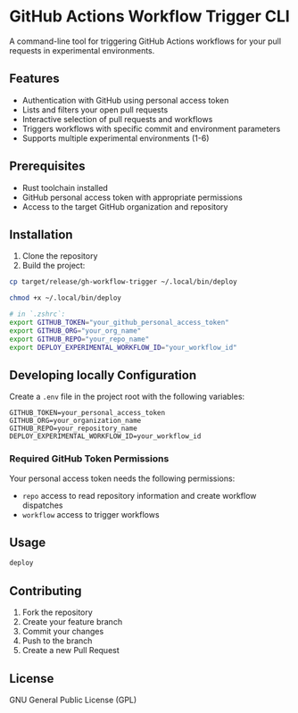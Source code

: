 # GitHub Actions Workflow Trigger CLI

A command-line tool for triggering GitHub Actions workflows for your pull requests in experimental environments.

## Features

- Authentication with GitHub using personal access token
- Lists and filters your open pull requests
- Interactive selection of pull requests and workflows
- Triggers workflows with specific commit and environment parameters
- Supports multiple experimental environments (1-6)

## Prerequisites

- Rust toolchain installed
- GitHub personal access token with appropriate permissions
- Access to the target GitHub organization and repository

## Installation

1. Clone the repository
2. Build the project:

```bash
cp target/release/gh-workflow-trigger ~/.local/bin/deploy
```

```bash
chmod +x ~/.local/bin/deploy
```

```bash
# in `.zshrc`:
export GITHUB_TOKEN="your_github_personal_access_token"
export GITHUB_ORG="your_org_name"
export GITHUB_REPO="your_repo_name"
export DEPLOY_EXPERIMENTAL_WORKFLOW_ID="your_workflow_id"
```

## Developing locally Configuration

Create a `.env` file in the project root with the following variables:

```env
GITHUB_TOKEN=your_personal_access_token
GITHUB_ORG=your_organization_name
GITHUB_REPO=your_repository_name
DEPLOY_EXPERIMENTAL_WORKFLOW_ID=your_workflow_id
```

### Required GitHub Token Permissions

Your personal access token needs the following permissions:
- `repo` access to read repository information and create workflow dispatches
- `workflow` access to trigger workflows


## Usage

```bash
deploy
```

## Contributing

1. Fork the repository
2. Create your feature branch
3. Commit your changes
4. Push to the branch
5. Create a new Pull Request

## License

GNU General Public License (GPL)
